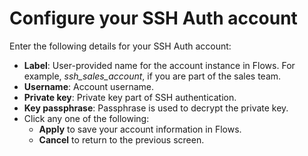 # Configure your SSH Auth account

Enter the following details for your SSH Auth account:

* **Label**: User-provided name for the account instance in Flows. For example, _ssh\_sales\_account_, if you are part of the sales team.
* **Username**: Account username.
* **Private key**: Private key part of SSH authentication.
* **Key passphrase**: Passphrase is used to decrypt the private key.
* Click any one of the following:
  * **Apply** to save your account information in Flows.
  * **Cancel** to return to the previous screen.
